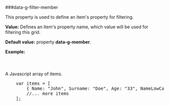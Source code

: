 ﻿###data-g-filter-member

This property is used to define an item's property for filtering.
		
**Value:** Defines an item's  property name, which value will be used for filtering this grid.

**Default value:** property **data-g-member**.

**Example:**
<!--Start the highlighter-->
<pre class="brush: html">
	<column data-g-member="Name" data-g-filter-member = "NameLowCase"> </column>
</pre>
##### 
A Javascript array of items.
<pre class="brush: js">
	var items = [
        { Name: "John", Surname: "Doe", Age: "33", NameLowCase: "john" }
        //... more items
	];
</pre>
#####
<script type="text/javascript">
    SyntaxHighlighter.highlight();
</script>